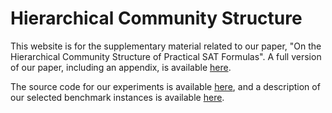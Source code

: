 # Hierarchical Community Structure
This website is for the supplementary material related to our paper, "On the Hierarchical Community Structure of Practical SAT Formulas".
A full version of our paper, including an appendix, is available [here]().

The source code for our experiments is available [here](https://github.com/ChunxiaoIanLi/CDCL-proof-structural-analysis), and a description of our selected benchmark instances is available [here](/benchmark).
